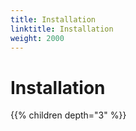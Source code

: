 ```yaml
---
title: Installation
linktitle: Installation
weight: 2000
---
```

# Installation

{{% children depth="3" %}}